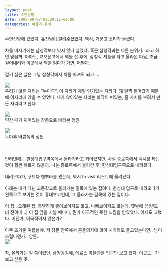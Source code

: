 ```yaml
---
layout: post
title: 수연산방
date: 2003-09-07T08:29:11+00:00
categories: 여행과-음식
---
```

수연산방에 갔었다. <a href="http://jinto.pe.kr/logs/archives/000194.html">유진님이 알려주셨었</a>다. 역시, 거문고 소리가 들렸다.<br /><br />차를 마시기에는 삼청각보다 낫지 않나 싶었다. 혹은 삼청각과는 다른 분위기.. 라고 하면 맞을까. 아마도, 교보문고에서 책을 산 후에, 삼청각 셔틀을 타고 올라온 다음, 조금 걸어내려와 이곳에서 책을 읽다가 가면, 어떨까.<br /><br />걷기 싫은 날은 그냥 삼청각에서 차를 마셔도 되고....<br /><br /><img src=/logs/archives/DSC01556.jpg><br />우리가 앉은 자리는 "누마루". 이 자리가 제일 인기있는 자리다. 꽤 일찍 들어갔기 때문에 이자리에 앉을 수 있었다. 내가 앉아있는 자리는 바닥이 떠있는, 좀 사치를 부려서 만든 자리라고 한다.<br /><br /><img src=/logs/archives/DSC01559.jpg><br />약간 때가 끼어있는 창문으로 바라본 정원<br /><br /><img src=/logs/archives/DSC01562.jpg><br />누마루 바깥쪽의 정원<br /><br /><br /><br />인터넷에는 한성대입구역쪽에서 올라가라고 되어있지만, 사실 종로쪽에서 택시를 타는 것이 훨씬 빠르지 않을까. 나는 종로쪽에서 올라간 후, 한성대입구쪽으로 내려왔다. <br /><br />내려오다가, 구보다 덴뿌라를 봤는데, 역시 to visit  리스트에 올려놨다. <br /><br />아래는 내가 다닌 고등학교로 올라가는 길목에 있는 집이다. 한성대 입구로 내려오다가 왼쪽으로 보이는 것이 홍대부고인데, 그 올라가는 길목에 있는 집이다. <br /><br />이 집.. 오래된 집. 특별하게 좋아보이지도 않고, 나빠보이지도 않는데, 옛날에 (십년도 더 전이네...) 이 집 앞을 지날 때마다, 뭔가 이국적인 듯한 느낌을 받았었다. 어제도 그랬다. 어딘가, 이국적이지 않은가? <br /><br />아주 뜨거운 여름날에, 저 창문 안쪽에서 흔들의자에 앉아 시가라도 물고있는다면.. 남미스럽다던가.. 암튼..<br /><img src=/logs/archives/DSC01575.jpg><br /><br />참, 올라가는 길 쪽이었던, 삼청동길에, 에로스 박물관을 입구만 보고 왔다. 이곳도.. 가보고 싶은 곳.
